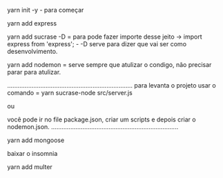 yarn init -y - para começar

yarn add express

yarn add sucrase -D = para pode fazer importe desse jeito -> import express from 'express'; - -D serve para dizer que vai ser como desenvolvimento.

yarn add nodemon = serve sempre que atulizar o condigo, não precisar parar para atulizar.

........................................................................
para levanta o projeto usar o comando = yarn sucrase-node src/server.js

ou 

você pode ir no file package.json, criar um scripts e depois criar o nodemon.json.
 .........................................................................

 yarn add mongoose

 baixar o insomnia

 yarn add multer